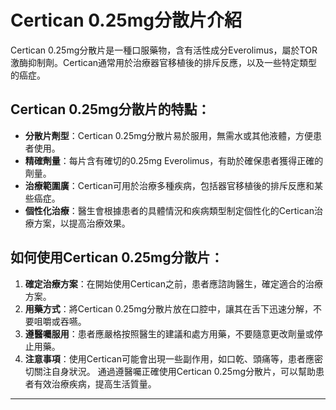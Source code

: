 # Certican 0.25mg分散片介紹
Certican 0.25mg分散片是一種口服藥物，含有活性成分Everolimus，屬於TOR激酶抑制劑。Certican通常用於治療器官移植後的排斥反應，以及一些特定類型的癌症。
## Certican 0.25mg分散片的特點：
- **分散片劑型**：Certican 0.25mg分散片易於服用，無需水或其他液體，方便患者使用。
- **精確劑量**：每片含有確切的0.25mg Everolimus，有助於確保患者獲得正確的劑量。
- **治療範圍廣**：Certican可用於治療多種疾病，包括器官移植後的排斥反應和某些癌症。
- **個性化治療**：醫生會根據患者的具體情況和疾病類型制定個性化的Certican治療方案，以提高治療效果。
## 如何使用Certican 0.25mg分散片：
1. **確定治療方案**：在開始使用Certican之前，患者應諮詢醫生，確定適合的治療方案。
2. **用藥方式**：將Certican 0.25mg分散片放在口腔中，讓其在舌下迅速分解，不要咀嚼或吞嚥。
3. **遵醫囑服用**：患者應嚴格按照醫生的建議和處方用藥，不要隨意更改劑量或停止用藥。
4. **注意事項**：使用Certican可能會出現一些副作用，如口乾、頭痛等，患者應密切關注自身狀況。
通過遵醫囑正確使用Certican 0.25mg分散片，可以幫助患者有效治療疾病，提高生活質量。
---